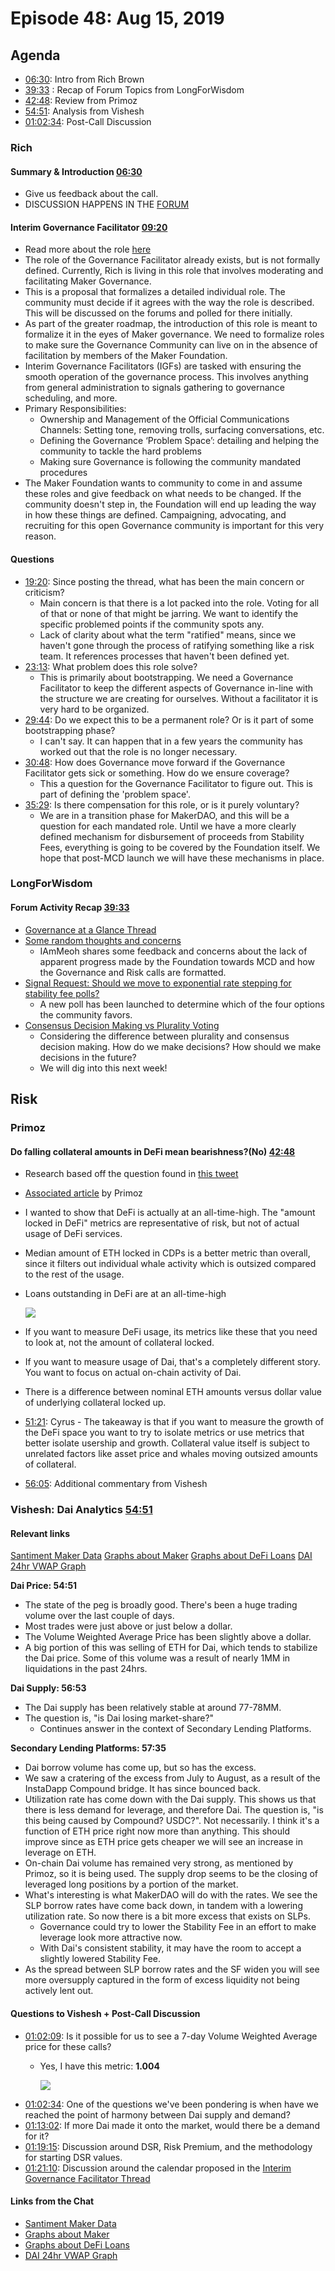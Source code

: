 # Episode 48: Aug 15, 2019

## Agenda

* [06:30](https://youtu.be/TWqwCNjUXnI?t=390): Intro from Rich Brown
* [39:33](https://youtu.be/TWqwCNjUXnI?t=2373) : Recap of Forum Topics from LongForWisdom
* [42:48](https://youtu.be/TWqwCNjUXnI?t=2567): Review from Primoz
* [54:51](https://youtu.be/TWqwCNjUXnI?t=3289): Analysis from Vishesh
* [01:02:34](https://youtu.be/TWqwCNjUXnI?t=3754): Post-Call Discussion

### Rich

#### Summary & Introduction [06:30](https://youtu.be/TWqwCNjUXnI?t=390)

* Give us feedback about the call.
* DISCUSSION HAPPENS IN THE [FORUM](https://forum.makerdao.com/)

#### Interim Governance Facilitator [09:20](https://youtu.be/TWqwCNjUXnI?t=558)

* Read more about the role [here](https://forum.makerdao.com/t/mandate-interim-governance-facilitators/264)
* The role of the Governance Facilitator already exists, but is not formally defined. Currently, Rich is living in this role that involves moderating and facilitating Maker Governance.
* This is a proposal that formalizes a detailed individual role. The community must decide if it agrees with the way the role is described. This will be discussed on the forums and polled for there initially.
* As part of the greater roadmap, the introduction of this role is meant to formalize it in the eyes of Maker governance. We need to formalize roles to make sure the Governance Community can live on in the absence of facilitation by members of the Maker Foundation.
* Interim Governance Facilitators \(IGFs\) are tasked with ensuring the smooth operation of the governance process. This involves anything from general administration to signals gathering to governance scheduling, and more.
* Primary Responsibilities:
  * Ownership and Management of the Official Communications Channels: Setting tone, removing trolls, surfacing conversations, etc.
  * Defining the Governance ‘Problem Space’: detailing and helping the community to tackle the hard problems
  * Making sure Governance is following the community mandated procedures
* The Maker Foundation wants to community to come in and assume these roles and give feedback on what needs to be changed. If the community doesn't step in, the Foundation will end up leading the way in how these things are defined. Campaigning, advocating, and recruiting for this open Governance community is important for this very reason.

#### Questions

* [19:20](https://youtu.be/TWqwCNjUXnI?t=1160): Since posting the thread, what has been the main concern or criticism?
  * Main concern is that there is a lot packed into the role. Voting for all of that or none of that might be jarring. We want to identify the specific problemed points if the community spots any.
  * Lack of clarity about what the term "ratified" means, since we haven't gone through the process of ratifying something like a risk team. It references processes that haven't been defined yet.
* [23:13](https://youtu.be/TWqwCNjUXnI?t=1394): What problem does this role solve?
  * This is primarily about bootstrapping. We need a Governance Facilitator to keep the different aspects of Governance in-line with the structure we are creating for ourselves. Without a facilitator it is very hard to be organized.
* [29:44](https://youtu.be/TWqwCNjUXnI?t=1788): Do we expect this to be a permanent role? Or is it part of some bootstrapping phase?
  * I can't say. It can happen that in a few years the community has worked out that the role is no longer necessary.
* [30:48](https://youtu.be/TWqwCNjUXnI?t=1849): How does Governance move forward if the Governance Facilitator gets sick or something. How do we ensure coverage?
  * This a question for the Governance Facilitator to figure out. This is part of defining the 'problem space'.
* [35:29](https://youtu.be/TWqwCNjUXnI?t=2129): Is there compensation for this role, or is it purely voluntary?
  * We are in a transition phase for MakerDAO, and this will be a question for each mandated role. Until we have a more clearly defined mechanism for disbursement of proceeds from Stability Fees, everything is going to be covered by the Foundation itself. We hope that post-MCD launch we will have these mechanisms in place.

### LongForWisdom

#### Forum Activity Recap [39:33](https://youtu.be/TWqwCNjUXnI?t=2373)

* [Governance at a Glance Thread](https://forum.makerdao.com/t/governance-at-a-glance/84)
* [Some random thoughts and concerns](https://forum.makerdao.com/t/some-random-thoughts-and-concerns/247/)
  * IAmMeoh shares some feedback and concerns about the lack of apparent progress made by the Foundation towards MCD and how the Governance and Risk calls are formatted.
* [Signal Request: Should we move to exponential rate stepping for stability fee polls?](https://forum.makerdao.com/t/signal-request-should-we-move-to-exponential-rate-stepping-for-stability-fee-polls/40)
  * A new poll has been launched to determine which of the four options the community favors.
* [Consensus Decision Making vs Plurality Voting](https://forum.makerdao.com/t/consensus-decision-making-vs-plurality-voting/261)
  * Considering the difference between plurality and consensus decision making. How do we make decisions? How should we make decisions in the future?
  * We will dig into this next week!

## Risk

### Primoz

#### Do falling collateral amounts in DeFi mean bearishness?\(No\) [42:48](https://youtu.be/TWqwCNjUXnI?t=2567)

* Research based off the question found in [this tweet](https://twitter.com/PrimozKordez/status/1159913593154002946)
* [Associated article](https://app.santiment.net/insights/read/collateral-locked-in-defi-is-falling---is-it-a-sign-of-weakness%3F%0A-607) by Primoz
* I wanted to show that DeFi is actually at an all-time-high. The "amount locked in DeFi" metrics are representative of risk, but not of actual usage of DeFi services.
* Median amount of ETH locked in CDPs is a better metric than overall, since it filters out individual whale activity which is outsized compared to the rest of the usage.
* Loans outstanding in DeFi are at an all-time-high

  ![](https://i.imgur.com/lDH6FY3.png)

* If you want to measure DeFi usage, its metrics like these that you need to look at, not the amount of collateral locked.
* If you want to measure usage of Dai, that's a completely different story. You want to focus on actual on-chain activity of Dai.
* There is a difference between nominal ETH amounts versus dollar value of underlying collateral locked up.
* [51:21](https://youtu.be/TWqwCNjUXnI?t=3081): Cyrus - The takeaway is that if you want to measure the growth of the DeFi space you want to try to isolate metrics or use metrics that better isolate usership and growth. Collateral value itself is subject to unrelated factors like asset price and whales moving outsized amounts of collateral.
* [56:05](https://youtu.be/TWqwCNjUXnI?t=3370): Additional commentary from Vishesh

### Vishesh: Dai Analytics [54:51](https://youtu.be/TWqwCNjUXnI?t=3289)

#### Relevant links

[Santiment Maker Data](https://graphs.santiment.net/makerdao) [Graphs about Maker](http://makerdao.descipher.io/) [Graphs about DeFi Loans](http://loans.descipher.io/) [DAI 24hr VWAP Graph](http://dai.descipher.io/)

**Dai Price: 54:51**

* The state of the peg is broadly good. There's been a huge trading volume over the last couple of days.
* Most trades were just above or just below a dollar.
* The Volume Weighted Average Price has been slightly above a dollar.
* A big portion of this was selling of ETH for Dai, which tends to stabilize the Dai price. Some of this volume was a result of nearly 1MM in liquidations in the past 24hrs.

**Dai Supply: 56:53**

* The Dai supply has been relatively stable at around 77-78MM.
* The question is, "is Dai losing market-share?"
  * Continues answer in the context of Secondary Lending Platforms.

**Secondary Lending Platforms: 57:35**

* Dai borrow volume has come up, but so has the excess.
* We saw a cratering of the excess from July to August, as a result of the InstaDapp Compound bridge. It has since bounced back.
* Utilization rate has come down with the Dai supply. This shows us that there is less demand for leverage, and therefore Dai. The question is, "is this being caused by Compound? USDC?". Not necessarily. I think it's a function of ETH price right now more than anything. This should improve since as ETH price gets cheaper we will see an increase in leverage on ETH.
* On-chain Dai volume has remained very strong, as mentioned by Primoz, so it is being used. The supply drop seems to be the closing of leveraged long positions by a portion of the market.
* What's interesting is what MakerDAO will do with the rates. We see the SLP borrow rates have come back down, in tandem with a lowering utilization rate. So now there is a bit more excess that exists on SLPs.
  * Governance could try to lower the Stability Fee in an effort to make leverage look more attractive now.
  * With Dai's consistent stability, it may have the room to accept a slightly lowered Stability Fee.
* As the spread between SLP borrow rates and the SF widen you will see more oversupply captured in the form of excess liquidity not being actively lent out.

#### Questions to Vishesh + Post-Call Discussion

* [01:02:09](https://youtu.be/TWqwCNjUXnI?t=3729): Is it possible for us to see a 7-day Volume Weighted Average price for these calls?
  * Yes, I have this metric: **1.004**

    ![](https://i.imgur.com/0LPZSIp.png)
* [01:02:34](https://youtu.be/TWqwCNjUXnI?t=3754): One of the questions we've been pondering is when have we reached the point of harmony between Dai supply and demand?
* [01:13:02](https://youtu.be/TWqwCNjUXnI?t=4382): If more Dai made it onto the market, would there be a demand for it?
* [01:19:15](https://youtu.be/TWqwCNjUXnI?t=4755): Discussion around DSR, Risk Premium, and the methodology for starting DSR values.
* [01:21:10](https://youtu.be/TWqwCNjUXnI?t=4874): Discussion around the calendar proposed in the [Interim Governance Facilitator Thread](https://forum.makerdao.com/t/mandate-interim-governance-facilitators/264)

#### Links from the Chat

* [Santiment Maker Data](https://graphs.santiment.net/makerdao)
* [Graphs about Maker](http://makerdao.descipher.io/)
* [Graphs about DeFi Loans](http://loans.descipher.io/)
* [DAI 24hr VWAP Graph](http://dai.descipher.io/)

